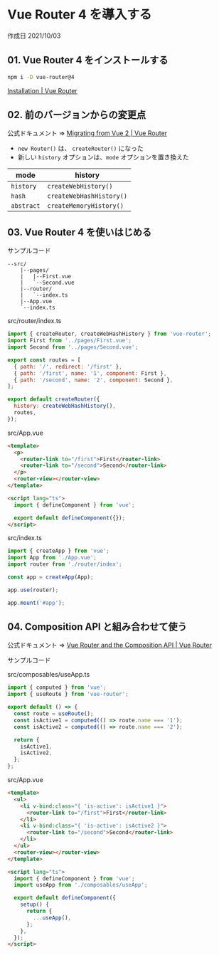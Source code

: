 # Vue Router 4 を導入する

作成日 2021/10/03

## 01. Vue Router 4 をインストールする

```bash
npm i -D vue-router@4
```

[Installation \| Vue Router](https://next.router.vuejs.org/installation.html)

## 02. 前のバージョンからの変更点

公式ドキュメント => [Migrating from Vue 2 \| Vue Router](https://next.router.vuejs.org/guide/migration/index.html)

- `new Router()` は、 `createRouter()` になった
- 新しい `history` オプションは、`mode` オプションを置き換えた

| mode       | history                  |
| ---------- | ------------------------ |
| `history`  | `createWebHistory()`     |
| `hash`     | `createWebHashHistory()` |
| `abstract` | `createMemoryHistory()`  |

## 03. Vue Router 4 を使いはじめる

サンプルコード

```text
--src/
    |--pages/
    |   |--First.vue
    |   `--Second.vue
    |--router/
    |   `--index.ts
    |--App.vue
    `--index.ts
```

src/router/index.ts

```javascript
import { createRouter, createWebHashHistory } from 'vue-router';
import First from '../pages/First.vue';
import Second from '../pages/Second.vue';

export const routes = [
  { path: '/', redirect: '/first' },
  { path: '/first', name: '1', component: First },
  { path: '/second', name: '2', component: Second },
];

export default createRouter({
  history: createWebHashHistory(),
  routes,
});
```

src/App.vue

```html
<template>
  <p>
    <router-link to="/first">First</router-link>
    <router-link to="/second">Second</router-link>
  </p>
  <router-view></router-view>
</template>

<script lang="ts">
  import { defineComponent } from 'vue';

  export default defineComponent({});
</script>
```

src/index.ts

```javascript
import { createApp } from 'vue';
import App from './App.vue';
import router from './router/index';

const app = createApp(App);

app.use(router);

app.mount('#app');
```

## 04. Composition API と組み合わせて使う

公式ドキュメント => [Vue Router and the Composition API \| Vue Router](https://next.router.vuejs.org/guide/advanced/composition-api.html)

サンプルコード

src/composables/useApp.ts

```javascript
import { computed } from 'vue';
import { useRoute } from 'vue-router';

export default () => {
  const route = useRoute();
  const isActive1 = computed(() => route.name === '1');
  const isActive2 = computed(() => route.name === '2');

  return {
    isActive1,
    isActive2,
  };
};
```

src/App.vue

```html
<template>
  <ul>
    <li v-bind:class="{ 'is-active': isActive1 }">
      <router-link to="/first">First</router-link>
    </li>
    <li v-bind:class="{ 'is-active': isActive2 }">
      <router-link to="/second">Second</router-link>
    </li>
  </ul>
  <router-view></router-view>
</template>

<script lang="ts">
  import { defineComponent } from 'vue';
  import useApp from './composables/useApp';

  export default defineComponent({
    setup() {
      return {
        ...useApp(),
      };
    },
  });
</script>
```
